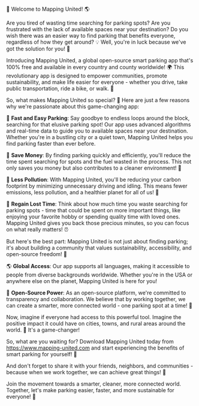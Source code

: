 🚀 Welcome to Mapping United! 🌎

Are you tired of wasting time searching for parking spots? Are you frustrated with the lack of available spaces near your destination? Do you wish there was an easier way to find parking that benefits everyone, regardless of how they get around? 💡 Well, you're in luck because we've got the solution for you! 🎉

Introducing Mapping United, a global open-source smart parking app that's 100% free and available in every country and county worldwide! 🌍 This revolutionary app is designed to empower communities, promote sustainability, and make life easier for everyone - whether you drive, take public transportation, ride a bike, or walk. 👣

So, what makes Mapping United so special? 🤔 Here are just a few reasons why we're passionate about this game-changing app:

📍 **Fast and Easy Parking**: Say goodbye to endless loops around the block, searching for that elusive parking spot! Our app uses advanced algorithms and real-time data to guide you to available spaces near your destination. Whether you're in a bustling city or a quiet town, Mapping United helps you find parking faster than ever before.

💸 **Save Money**: By finding parking quickly and efficiently, you'll reduce the time spent searching for spots and the fuel wasted in the process. This not only saves you money but also contributes to a cleaner environment! 🌟

🚗 **Less Pollution**: With Mapping United, you'll be reducing your carbon footprint by minimizing unnecessary driving and idling. This means fewer emissions, less pollution, and a healthier planet for all of us! 🌿

💪 **Regain Lost Time**: Think about how much time you waste searching for parking spots - time that could be spent on more important things, like enjoying your favorite hobby or spending quality time with loved ones. Mapping United gives you back those precious minutes, so you can focus on what really matters! ⏰

But here's the best part: Mapping United is not just about finding parking; it's about building a community that values sustainability, accessibility, and open-source freedom! 🌈

🌎 **Global Access**: Our app supports all languages, making it accessible to people from diverse backgrounds worldwide. Whether you're in the USA or anywhere else on the planet, Mapping United is here for you!

💪 **Open-Source Power**: As an open-source platform, we're committed to transparency and collaboration. We believe that by working together, we can create a smarter, more connected world - one parking spot at a time! 🌈

Now, imagine if everyone had access to this powerful tool. Imagine the positive impact it could have on cities, towns, and rural areas around the world. 🤯 It's a game-changer!

So, what are you waiting for? Download Mapping United today from https://www.mapping-united.com and start experiencing the benefits of smart parking for yourself! 📲

And don't forget to share it with your friends, neighbors, and communities - because when we work together, we can achieve great things! 🌟

Join the movement towards a smarter, cleaner, more connected world. Together, let's make parking easier, faster, and more sustainable for everyone! 💪
